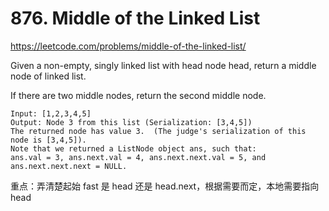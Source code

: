 # 876. Middle of the Linked List

https://leetcode.com/problems/middle-of-the-linked-list/

Given a non-empty, singly linked list with head node head, return a middle node of linked list.

If there are two middle nodes, return the second middle node.

```
Input: [1,2,3,4,5]
Output: Node 3 from this list (Serialization: [3,4,5])
The returned node has value 3.  (The judge's serialization of this node is [3,4,5]).
Note that we returned a ListNode object ans, such that:
ans.val = 3, ans.next.val = 4, ans.next.next.val = 5, and ans.next.next.next = NULL.
```

重点：弄清楚起始 fast 是 head 还是 head.next，根据需要而定，本地需要指向 head